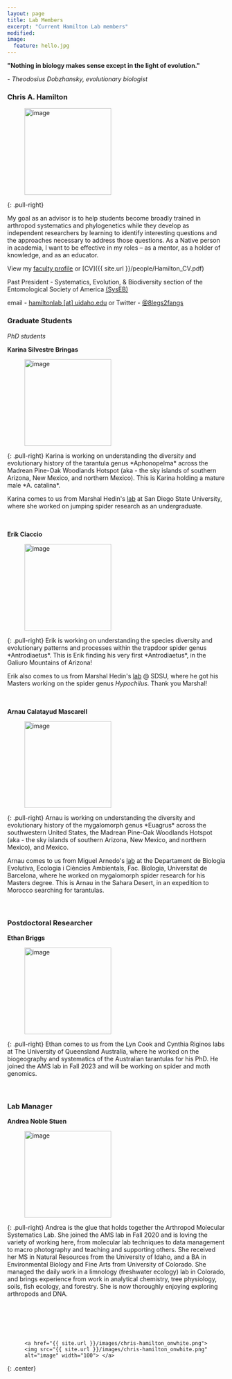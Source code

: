 ```yaml
---
layout: page
title: Lab Members
excerpt: "Current Hamilton Lab members"
modified: 
image:
  feature: hello.jpg
---
```


**"Nothing in biology makes sense except in the light of evolution."**

*- Theodosius Dobzhansky, evolutionary biologist*
<br>

### Chris A. Hamilton
<figure>
	<a href="{{ site.url }}/images/chris_hamilton_avatar.jpg"><img src="{{ site.url }}/images/chris_hamilton_avatar.jpg" alt="image" width="200" height=""> </a>
</figure>
{: .pull-right}

My goal as an advisor is to help students become broadly trained in arthropod systematics and phylogenetics while they develop as independent researchers by learning to identify interesting questions and the approaches necessary to address those questions. As a Native person in academia, I want to be effective in my roles – as a mentor, as a holder of knowledge, and as an educator.

View my [faculty profile](https://www.uidaho.edu/cals/entomology-plant-pathology-and-nematology/our-people/chris-hamilton) or [CV]({{ site.url }}/people/Hamilton_CV.pdf)

Past President - Systematics, Evolution, & Biodiversity section of the Entomological Society of America [(SysEB)](https://www.entsoc.org/syseb)

email - [hamiltonlab [at] uidaho.edu](mailto:hamiltonlab@uidaho.edu) or Twitter - [@8legs2fangs](https://twitter.com/8legs2fangs)


### Graduate Students
*PhD students*

**Karina Silvestre Bringas**
<figure>
	<a href="{{ site.url }}/images/Karina.jpg"><img src="{{ site.url }}/images/Karina.jpg" alt="image" width="200" height=""> </a>
</figure>
{: .pull-right}
Karina is working on understanding the diversity and evolutionary history of the tarantula genus *Aphonopelma* across the Madrean Pine-Oak Woodlands Hotspot (aka - the sky islands of southern Arizona, New Mexico, and northern Mexico). This is Karina holding a mature male *A. catalina*.

Karina comes to us from Marshal Hedin's [lab](https://marshalhedinlab.com) at San Diego State University, where she worked on jumping spider research as an undergraduate.
<br>
<br>
<br>

**Erik Ciaccio**
<figure>
	<a href="{{ site.url }}/images/Erik.jpg"><img src="{{ site.url }}/images/Erik.jpg" alt="image" width="200" height=""> </a>
</figure>
{: .pull-right}
Erik is working on understanding the species diversity and evolutionary patterns and processes within the trapdoor spider genus *Antrodiaetus*. This is Erik finding his very first *Antrodiaetus*, in the Galiuro Mountains of Arizona!

Erik also comes to us from Marshal Hedin's [lab](https://marshalhedinlab.com) @ SDSU, where he got his Masters working on the spider genus *Hypochilus*. Thank you Marshal!
<br>
<br>
<br>

**Arnau Calatayud Mascarell**
<figure>
	<a href="{{ site.url }}/images/Arnau.JPG"><img src="{{ site.url }}/images/Arnau.JPG" alt="image" width="200" height=""> </a>
</figure>
{: .pull-right}
Arnau is working on understanding the diversity and evolutionary history of the mygalomorph genus *Euagrus* across the southwestern United States, the Madrean Pine-Oak Woodlands Hotspot (aka - the sky islands of southern Arizona, New Mexico, and northern Mexico), and Mexico.

Arnau comes to us from Miguel Arnedo's [lab](https://marnedo.net) at the Departament de Biologia Evolutiva, Ecologia i Ciències Ambientals, Fac. Biologia, Universitat de Barcelona, where he worked on mygalomorph spider research for his Masters degree. This is Arnau in the Sahara Desert, in an expedition to Morocco searching for tarantulas.
<br>
<br>
<br>

### Postdoctoral Researcher

**Ethan Briggs**
<figure>
	<a href="{{ site.url }}/images/Ethan_lab_photo.jpg"><img src="{{ site.url }}/images/Ethan_lab_photo.jpg" alt="image" width="200" height=""> </a>
</figure>
{: .pull-right}
Ethan comes to us from the Lyn Cook and Cynthia Riginos labs at The University of Queensland Australia, where he worked on the biogeography and systematics of the Australian tarantulas for his PhD. He joined the AMS lab in Fall 2023 and will be working on spider and moth genomics.
<br>
<br>
<br>

### Lab Manager

**Andrea Noble Stuen**
<figure>
	<a href="{{ site.url }}/images/Andrea_in_lab.jpg"><img src="{{ site.url }}/images/Andrea_in_lab.jpg" alt="image" width="200" height=""> </a>
</figure>
{: .pull-right}
Andrea is the glue that holds together the Arthropod Molecular Systematics Lab. She joined the AMS lab in Fall 2020 and is loving the variety of working here, from molecular lab techniques to data management to macro photography and teaching and supporting others. She received her MS in Natural Resources from the University of Idaho, and a BA in Environmental Biology and Fine Arts from University of Colorado. She managed the daily work in a limnology (freshwater ecology) lab in Colorado, and brings experience from work in analytical chemistry, tree physiology, soils, fish ecology, and forestry. She is now thoroughly enjoying exploring arthropods and DNA.
<br>
<br>
<br>
<br>
<br>
<br>


<figure>

	<a href="{{ site.url }}/images/chris-hamilton_onwhite.png"><img src="{{ site.url }}/images/chris-hamilton_onwhite.png" alt="image" width="100"> </a>

</figure>
{: .center}

